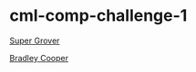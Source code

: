 # cml-comp-challenge-1

[Super Grover](https://christielynam.github.io/cml-comp-challenge-1/assets/screenshots/Desktop.png)

[Bradley Cooper](https://christielynam.github.io/cml-comp-challenge-1/assets/screenshots/BradleyCooper.png)
